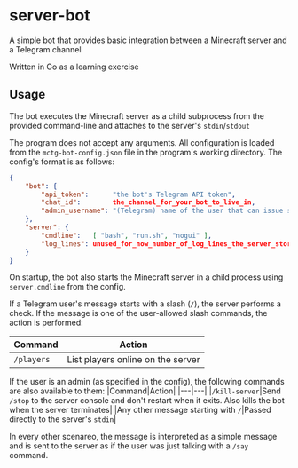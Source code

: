# server-bot

A simple bot that provides basic integration between a Minecraft server and a
Telegram channel

Written in Go as a learning exercise

## Usage

The bot executes the Minecraft server as a child subprocess from the provided
command-line and attaches to the server's `stdin`/`stdout`

The program does not accept any arguments.
All configuration is loaded from the `mctg-bot-config.json` file in the
program's working directory.
The config's format is as follows:

```json
{
    "bot": {
        "api_token":      "the bot's Telegram API token",
        "chat_id":        the_channel_for_your_bot_to_live_in,
        "admin_username": "(Telegram) name of the user that can issue slash-commands. The server will start without it, but you will not be able to gracefully kill it with /kill-server"
    },
    "server": {
        "cmdline":   [ "bash", "run.sh", "nogui" ],
        "log_lines": unused_for_now_number_of_log_lines_the_server_stores_in_ram
    }
}
```

On startup, the bot also starts the Minecraft server in a child process using
`server.cmdline` from the config.

If a Telegram user's message starts with a slash (`/`), the server performs
a check.
If the message is one of the user-allowed slash commands, the action is
performed:

|Command|Action|
|---|---|
|`/players`|List players online on the server|

If the user is an admin (as specified in the config), the following commands
are also available to them:
|Command|Action|
|---|---|
|`/kill-server`|Send `/stop` to the server console and don't restart when it exits. Also kills the bot when the server terminates|
|Any other message starting with `/`|Passed directly to the server's `stdin`|

In every other scenareo, the message is interpreted as a simple message and
is sent to the server as if the user was just talking with a `/say` command.
